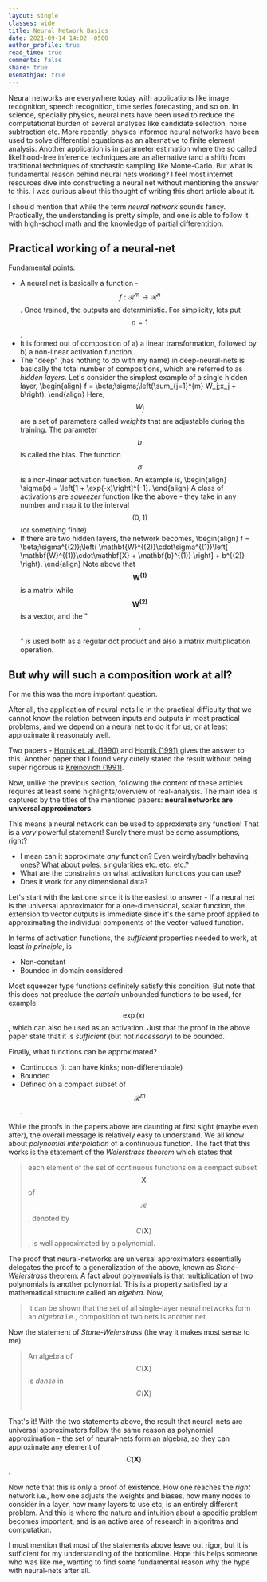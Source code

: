 ```yaml
---
layout: single
classes: wide
title: Neural Network Basics
date: 2021-09-14 14:02 -0500
author_profile: true
read_time: true
comments: false
share: true
usemathjax: true
---
```


Neural networks are everywhere today with applications like image recognition,
speech recognition, time series forecasting, and so on. In science, specially physics,
neural nets have been used to reduce the computational burden of several analyses like
candidate selection, noise subtraction etc. More recently, physics informed neural
networks have been used to solve differential equations as an alternative to finite
element analysis. Another application is in parameter estimation where the so called
likelihood-free inference techniques are an alternative (and a shift) from traditional
techniques of stochastic sampling like Monte-Carlo. But what is fundamental reason behind
neural nets working? I feel most internet resources dive into constructing a neural net
without mentioning the answer to this. I was curious about this thought of writing this
short article about it.

I should mention that while the term _neural network_ sounds fancy. Practically, the
understanding is pretty simple, and one is able to follow it with high-school math and
the knowledge of partial differentition.

## Practical working of a neural-net
Fundamental points:
- A neural net is basically a function - $$f: \mathcal{R}^m \rightarrow \mathcal{R}^n$$.
  Once trained, the outputs are deterministic.
  For simplicity, lets put $$n=1$$.
- It is formed out of composition of a) a linear transformation, followed by b) a non-linear
  activation function.
- The "deep" (has nothing to do with my name) in deep-neural-nets is basically the
  total number of compositions, which are referred to as _hidden layers_. Let's consider
  the simplest example of a single hidden layer,
\begin{align}
  f = \beta\;\sigma\;\left(\sum_{j=1}^{m} W_j\;x_j + b\right).
\end{align}
  Here, $$W_j$$ are a set of parameters called _weights_ that are adjustable during the
  training. The parameter $$b$$ is called the bias. The function $$\sigma$$ is a non-linear
  activation function. An example is,
\begin{align}
  \sigma(x) = \left[1 + \exp(-x)\right]^{-1}.
\end{align}
  A class of activations are _squeezer_ function like the above - they take in any number and
  map it to the interval $$(0, 1)$$ (or something finite).
- If there are two hidden layers, the network becomes,
\begin{align}
  f = \beta\;\sigma^{(2)}\;\left(
          \mathbf{W}^{(2)}\cdot\sigma^{(1)}\left[
              \mathbf{W}^{(1)}\cdot\mathbf{X} + \mathbf{b}^{(1)}
          \right] + b^{(2)}
      \right).
\end{align}
  Note above that $$\mathbf{W^{(1)}}$$ is a matrix while $$\mathbf{W^{(2)}}$$ is a vector,
  and the "$$\cdot$$" is used both as a regular dot product and also a matrix multiplication
  operation.

## But why will such a composition work at all?
For me this was the more important question.

After all, the application of neural-nets lie in the practical difficulty that
we cannot know the relation between inputs and outputs in most practical
problems, and we depend on a neural net to do it for us, or at least approximate it
reasonably well.

Two papers - [Hornik et. al. (1990)](https://www.sciencedirect.com/science/article/abs/pii/0893608089900208)
and [Hornik (1991)](https://www.sciencedirect.com/science/article/abs/pii/089360809190009T) gives
the answer to this. Another paper that I found very cutely stated the result without being
super rigorous is [Kreinovich (1991)](https://www.sciencedirect.com/science/article/abs/pii/089360809190074F).

Now, unlike the previous section, following the content of these articles requires at least
some highlights/overview of real-analysis. The main idea is captured by the titles of the
mentioned papers: **neural networks are universal approximators**.

This means a neural network can be used to approximate any function! That is a _very_
powerful statement! Surely there must be some assumptions, right?
- I mean can it approximate _any_ function? Even weirdly/badly behaving ones?
  What about poles, singularities etc. etc. etc.?
- What are the constraints on what activation functions you can use?
- Does it work for any dimensional data?

Let's start with the last one since it is the easiest to answer - If a neural
net is the universal approximator for a one-dimensional, scalar function, the
extension to vector outputs is immediate since it's the same proof applied to
approximating the individual components of the vector-valued function.

In terms of activation functions, the _sufficient_ properties needed to work,
at least _in principle_, is
- Non-constant
- Bounded in domain considered

Most squeezer type functions definitely satisfy this condition. But note that
this does not preclude the _certain_ unbounded functions to be used, for example
$$\exp(x)$$, which can also be used as an activation. Just that the proof in
the above paper state that it is _sufficient_ (but not _necessary_) to be
bounded.

Finally, what functions can be approximated?
- Continuous (it can have kinks; non-differentiable)
- Bounded
- Defined on a compact subset of $$\mathcal{R}^m$$.

While the proofs in the papers above are daunting at first sight (maybe even
after), the overall message is relatively easy to understand. We all know
about _polynomial interpolation_ of a continuous function. The fact that
this works is the statement of the _Weierstrass theorem_ which states that
> each element of the set of continuous functions on a compact subset $$\mathbf{X}$$
of $$\mathcal{R}$$, denoted by $$C(\mathbf{X})$$, is well approximated by
a polynomial.

The proof that neural-networks are universal approximators essentially
delegates the proof to a generalization of the above, known as _Stone-Weierstrass_
theorem. A fact about polynomials is that multiplication of two polynomials
is another polynomial. This is a property satisfied by a mathematical structure
called an _algebra_. Now, 
> It can be shown that the set of all single-layer neural networks form an
_algebra_ i.e., composition of two nets is another net.

Now the statement of _Stone-Weierstrass_ (the way it makes most sense to me)
> An algebra of $$C(\mathbf{X})$$ is _dense_ in $$C(\mathbf{X})$$.

That's it! With the two statements above, the result that neural-nets are
universal approximators follow the same reason as polynomial approximation -
the set of neural-nets form an algebra, so they can approximate any
element of $$C(\mathbf{X})$$.

Now note that this is only a proof of existence. How one reaches the _right_
network i.e., how one adjusts the weights and biases, how many nodes to consider
in a layer, how many layers to use etc, is an entirely different problem.
And this is where the nature and intuition about a specific problem becomes
important, and is an active area of research in algoritms and computation.


I must mention that most of the statements above leave out rigor, but
it is sufficient for my understanding of the bottomline. Hope this helps
someone who was like me, wanting to find some fundamental reason why the
hype with neural-nets after all.
